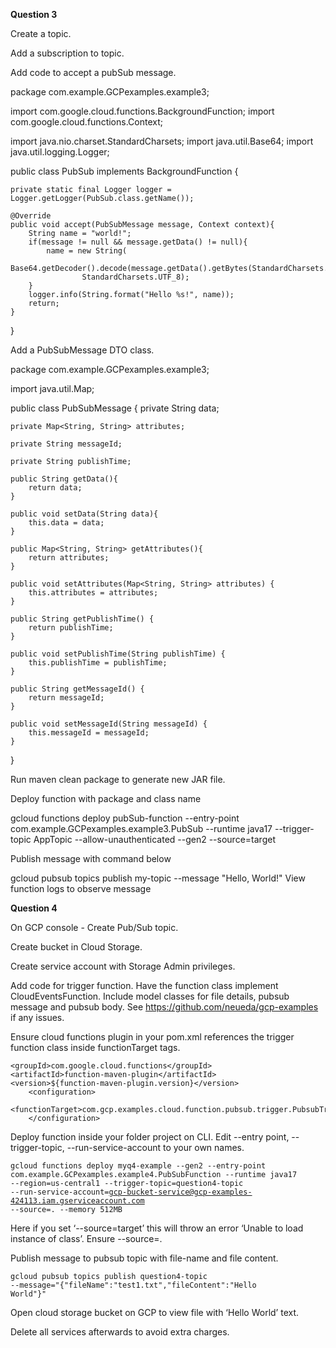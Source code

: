 <b>Question 3</b>

Create a topic.

Add a subscription to topic.

Add code to accept a pubSub message. 



package com.example.GCPexamples.example3;

import com.google.cloud.functions.BackgroundFunction;
import com.google.cloud.functions.Context;

import java.nio.charset.StandardCharsets;
import java.util.Base64;
import java.util.logging.Logger;

public class PubSub implements BackgroundFunction<PubSubMessage> {

    private static final Logger logger = Logger.getLogger(PubSub.class.getName());

    @Override
    public void accept(PubSubMessage message, Context context){
        String name = "world!";
        if(message != null && message.getData() != null){
            name = new String(
                    Base64.getDecoder().decode(message.getData().getBytes(StandardCharsets.UTF_8)),
                    StandardCharsets.UTF_8);
        }
        logger.info(String.format("Hello %s!", name));
        return;
    }
}

Add a PubSubMessage DTO class. 



package com.example.GCPexamples.example3;

import java.util.Map;

public class PubSubMessage {
    private String data;

    private Map<String, String> attributes;

    private String messageId;

    private String publishTime;

    public String getData(){
        return data;
    }

    public void setData(String data){
        this.data = data;
    }

    public Map<String, String> getAttributes(){
        return attributes;
    }

    public void setAttributes(Map<String, String> attributes) {
        this.attributes = attributes;
    }

    public String getPublishTime() {
        return publishTime;
    }

    public void setPublishTime(String publishTime) {
        this.publishTime = publishTime;
    }

    public String getMessageId() {
        return messageId;
    }

    public void setMessageId(String messageId) {
        this.messageId = messageId;
    }

}

Run maven clean package to generate new JAR file.

Deploy function with package and class name 



gcloud functions deploy pubSub-function 
--entry-point com.example.GCPexamples.example3.PubSub 
--runtime java17 
--trigger-topic AppTopic 
--allow-unauthenticated 
--gen2 
--source=target
 
Publish message with command below 



gcloud pubsub topics publish my-topic --message "Hello, World!"
View function logs to observe message



<b>Question 4</b>

On GCP console - Create Pub/Sub topic.

Create bucket in Cloud Storage.

Create service account with Storage Admin privileges.

Add code for trigger function. Have the function class implement CloudEventsFunction. Include model classes for file details, pubsub message and pubsub body. See https://github.com/neueda/gcp-examples if any issues.

Ensure cloud functions plugin in your pom.xml references the trigger function class inside functionTarget tags.

	<groupId>com.google.cloud.functions</groupId>
	<artifactId>function-maven-plugin</artifactId>
	<version>${function-maven-plugin.version}</version>
		<configuration>
			<functionTarget>com.gcp.examples.cloud.function.pubsub.trigger.PubsubTriggerFunction</functionTarget>
		</configuration>

Deploy function inside your folder project on CLI.
Edit --entry point, --trigger-topic, --run-service-account to your own names.

<code>gcloud functions deploy myq4-example --gen2 --entry-point com.example.GCPexamples.example4.PubSubFunction --runtime java17 --region=us-central1 --trigger-topic=question4-topic --run-service-account=gcp-bucket-service@gcp-examples-424113.iam.gserviceaccount.com --source=. --memory 512MB</code>

Here if you set ‘--source=target’ this will throw an error ‘Unable to load instance of class’. Ensure --source=.

Publish message to pubsub topic with file-name and file content.


<code>gcloud pubsub topics publish question4-topic --message="{\"fileName\":\"test1.txt\",\"fileContent\":\"Hello World\"}"</code>

Open cloud storage bucket on GCP to view file with ‘Hello World’ text.

Delete all services afterwards to avoid extra charges.
